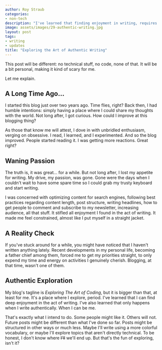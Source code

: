 ```yaml
---
author: Roy Straub
categories:
- non-tech
description: "I've learned that finding enjoyment in writing, requires me to write authentically."
image: assets/images/29-authentic-writing.jpg
layout: post
tags:
- writing
- updates
title: "Exploring the Art of Authentic Writing"
---
```


This post will be different: no technical stuff, no code, none of that. It will be a bit personal, making it kind of scary for me.  

Let me explain.

## A Long Time Ago...

I started this blog just over two years ago. Time flies, right? Back then, I had humble intentions: simply having a place where I could share my thoughts with the world. Not long after, I got curious. How could I improve at this blogging thing?

As those that know me will attest, I dove in with unbridled enthusiasm, verging on obsessive. I read, I learned, and I experimented. And so the blog improved. People started reading it. I was getting more reactions. Great right?

## Waning Passion

The truth is, it was great... for a while. But not long after, I lost my appetite for writing. My drive, my passion, was gone. Gone were the days when I couldn't wait to have some spare time so I could grab my trusty keyboard and start writing. 

I was concerned with optimizing content for search engines, following best practices regarding content length, post structure, writing headlines, how to get people to comment and subscribe to my newsletter, increasing audience, all that stuff. It stifled all enjoyment I found in the act of writing. It made me feel constrained, almost like I put myself in a straight jacket.

## A Reality Check

If you've stuck around for a while, you might have noticed that I haven't written anything lately. Recent developments in my personal life, becoming a father chief among them,  forced me to get my priorities straight, to only expend my time and energy on activities I genuinely cherish. Blogging, at that time, wasn't one of them.

## Authentic Exploration

My blog's tagline is *Exploring The Art of Coding*, but it is bigger than that, at least for me. It's a place where I explore, period. I've learned that I can find deep enjoyment in the act of writing. I've also learned that only happens when I write authentically. When I can be me.

That's exactly what I intend to do. Some people might like it. Others will not. Future posts might be different than what I've done so far. Posts might be structured in other ways or much less. Maybe I'll write using a more colorful vocabulary, or maybe I'll explore topics that aren't directly technical. To be honest, I don't know where ~~I'll~~ we'll end up. But that's the fun of exploring, isn't it?
